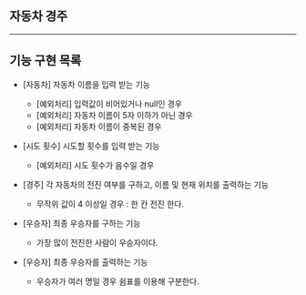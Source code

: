 ## 자동차 경주

---

## 기능 구현 목록
- [자동차] 자동차 이름을 입력 받는 기능
    * [예외처리] 입력값이 비어있거나 null인 경우
    * [예외처리] 자동차 이름이 5자 이하가 아닌 경우
    * [예외처리] 자동차 이름이 중복된 경우


- [시도 횟수] 시도할 횟수를 입력 받는 기능
    * [예외처리] 시도 횟수가 음수일 경우


- [경주] 각 자동차의 전진 여부를 구하고, 이름 및 현재 위치를 출력하는 기능
    * 무작위 값이 4 이상일 경우 : 한 칸 전진 한다.


- [우승자] 최종 우승자를 구하는 기능
    * 가장 많이 전진한 사람이 우승자이다.


- [우승자] 최종 우승자를 출력하는 기능
    * 우승자가 여러 명일 경우 쉼표를 이용해 구분한다.